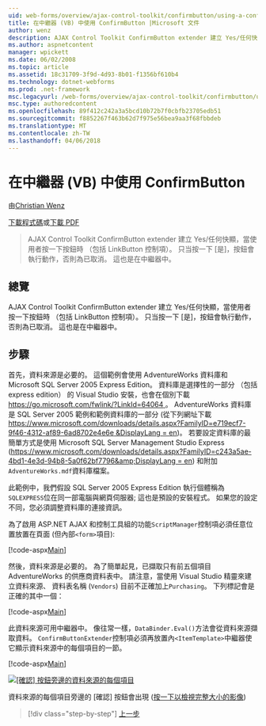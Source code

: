 ```yaml
---
uid: web-forms/overview/ajax-control-toolkit/confirmbutton/using-a-confirmbutton-in-a-repeater-vb
title: 在中繼器 (VB) 中使用 ConfirmButton |Microsoft 文件
author: wenz
description: AJAX Control Toolkit ConfirmButton extender 建立 Yes/任何快顯，當使用者按一下按鈕時 （包括 LinkButton 控制項）。 只有當是...
ms.author: aspnetcontent
manager: wpickett
ms.date: 06/02/2008
ms.topic: article
ms.assetid: 18c31709-3f9d-4d93-8b01-f1356bf610b4
ms.technology: dotnet-webforms
ms.prod: .net-framework
msc.legacyurl: /web-forms/overview/ajax-control-toolkit/confirmbutton/using-a-confirmbutton-in-a-repeater-vb
msc.type: authoredcontent
ms.openlocfilehash: 89f412c242a3a5bcd10b72b7f0cbfb23705edb51
ms.sourcegitcommit: f8852267f463b62d7f975e56bea9aa3f68fbbdeb
ms.translationtype: MT
ms.contentlocale: zh-TW
ms.lasthandoff: 04/06/2018
---
```

<a name="using-a-confirmbutton-in-a-repeater-vb"></a>在中繼器 (VB) 中使用 ConfirmButton
====================
由[Christian Wenz](https://github.com/wenz)

[下載程式碼](http://download.microsoft.com/download/8/6/d/86dea6c6-bb92-4fa6-aa14-f8c0f82100f5/ConfirmButton1.vb.zip)或[下載 PDF](http://download.microsoft.com/download/b/6/a/b6ae89ee-df69-4c87-9bfb-ad1eb2b23373/confirmbutton1VB.pdf)

> AJAX Control Toolkit ConfirmButton extender 建立 Yes/任何快顯，當使用者按一下按鈕時 （包括 LinkButton 控制項）。 只当按一下 [是]，按鈕會執行動作，否則為已取消。 這也是在中繼器中。


## <a name="overview"></a>總覽

AJAX Control Toolkit ConfirmButton extender 建立 Yes/任何快顯，當使用者按一下按鈕時 （包括 LinkButton 控制項）。 只当按一下 [是]，按鈕會執行動作，否則為已取消。 這也是在中繼器中。

## <a name="steps"></a>步驟

首先，資料來源是必要的。 這個範例會使用 AdventureWorks 資料庫和 Microsoft SQL Server 2005 Express Edition。 資料庫是選擇性的一部分 （包括 express edition） 的 Visual Studio 安裝，也會在個別下載[ https://go.microsoft.com/fwlink/?LinkId=64064 ](https://go.microsoft.com/fwlink/?LinkId=64064)。 AdventureWorks 資料庫是 SQL Server 2005 範例和範例資料庫的一部分 (從下列網址下載[ https://www.microsoft.com/downloads/details.aspx?FamilyID=e719ecf7-9f46-4312-af89-6ad8702e4e6e &amp;DisplayLang = en](https://www.microsoft.com/downloads/details.aspx?FamilyID=e719ecf7-9f46-4312-af89-6ad8702e4e6e&amp;DisplayLang=en))。 若要設定資料庫的最簡單方式是使用 Microsoft SQL Server Management Studio Express ([https://www.microsoft.com/downloads/details.aspx?FamilyID=c243a5ae-4bd1-4e3d-94b8-5a0f62bf7796&amp;DisplayLang = en](https://www.microsoft.com/downloads/details.aspx?FamilyID=c243a5ae-4bd1-4e3d-94b8-5a0f62bf7796&amp;DisplayLang=en)) 和附加`AdventureWorks.mdf`資料庫檔案。

此範例中，我們假設 SQL Server 2005 Express Edition 執行個體稱為`SQLEXPRESS`位在同一部電腦與網頁伺服器; 這也是預設的安裝程式。 如果您的設定不同，您必須調整資料庫的連接資訊。

為了啟用 ASP.NET AJAX 和控制工具組的功能`ScriptManager`控制項必須任意位置放置在頁面 (但內部`<form>`項目):

[!code-aspx[Main](using-a-confirmbutton-in-a-repeater-vb/samples/sample1.aspx)]

然後，資料來源是必要的。 為了簡單起見，已擷取只有前五個項目 AdventureWorks 的供應商資料表中。 請注意，當使用 Visual Studio 精靈來建立資料來源、 資料表名稱 (`Vendors`) 目前不正確加上`Purchasing`。 下列標記會是正確的其中一個：

[!code-aspx[Main](using-a-confirmbutton-in-a-repeater-vb/samples/sample2.aspx)]

此資料來源可用中繼器中。 像往常一樣，`DataBinder.Eval()`方法會從資料來源擷取資料。 `ConfirmButtonExtender`控制項必須再放置內`<ItemTemplate>`中繼器使它顯示資料來源中的每個項目的一節。

[!code-aspx[Main](using-a-confirmbutton-in-a-repeater-vb/samples/sample3.aspx)]


[![[確認] 按鈕旁邊的資料來源的每個項目](using-a-confirmbutton-in-a-repeater-vb/_static/image2.png)](using-a-confirmbutton-in-a-repeater-vb/_static/image1.png)

資料來源的每個項目旁邊的 [確認] 按鈕會出現 ([按一下以檢視完整大小的影像](using-a-confirmbutton-in-a-repeater-vb/_static/image3.png))

> [!div class="step-by-step"]
> [上一步](using-a-confirmbutton-in-a-repeater-cs.md)
